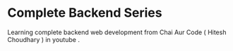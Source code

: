 # Complete Backend Series 
Learning complete backend web development from Chai Aur Code ( Hitesh Choudhary ) in youtube .
